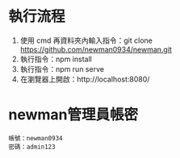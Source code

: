 # 執行流程

1. 使用 cmd 再資料夾內輸入指令：git clone https://github.com/newman0934/newman.git
1. 執行指令：npm install
1. 執行指令：npm run serve
1. 在瀏覽器上開啟：http://localhost:8080/

# newman管理員帳密

```
帳號：newman0934
密碼：admin123
```
